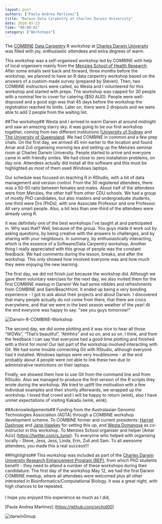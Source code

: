 ```yaml
---
layout: post
authors: ["Paula Andrea Martinez"]
title: "Darwin Data Carpentry at Charles Darwin University"
date: 2016-05-23
time: "00:00:01"
category: ["Workshops"]
---
```

The [COMBINE](https://combine.org.au/) [Data Carpentry](http://www.datacarpentry.org/) R workshop at 
[Charles Darwin University](http://www.cdu.edu.au/) was filled with joy, enthusiastic attendees 
and extra degrees of warm.

This workshop was a self-organised workshop led by COMBINE with help of local organisers mainly 
from the [Menzies School of Health Research](http://www.menzies.edu.au/). After some emails sent back 
and forward, three months before the workshop, we planned to have an R data carpentry workshop based 
on the answers of a custom-made survey (prepared by Steven). Then, two COMBINE instructors were called, 
so Westa and I volunteered for this workshop and started with preps. The workshop was capped for 30 people
with a nominal fee to cover for catering ($50 AUD). People were well-disposed and a good sign was that 
45 days before the workshop the registration reached its limits. Later on, there were 2 dropouts and we
were able to add 2 people from the waiting list.

##The workshop##
Westa and I arrived to warm Darwin at around midnight and saw an amazing starry sky. It was going 
to be our first workshop together, coming from two different institutions ([University of Sydney](https://sydney.edu.au/) 
and [The University of Queensland](http://www.uq.edu.au/). We had COMBINE in common and a few prep chats. On the 
first day, we arrived 45 min earlier to the location and found Amar and Zuli organising 
morning tea and setting up the Menzies seminar room at Charles Darwin University. People started to arrive 
and everyone came in with friendly smiles. We had close to zero installation problems, on day one. 
Attendees actually did install all the software and this must be highlighted as most of them used Windows laptops.

Our schedule was focused on teaching R in RStudio, with a bit of data management and version control. 
From the 30 registered attendees, there was a 50-50 ratio between females and males. About half of 
the attendees were from Menzies, the other half from other CDU schools. We had a group of mostly 
PhD candidates, but also masters and undergraduate students, one third were Drs (PhDs), with one Associate 
Professor and one Professor. All very smart people. Also, a bit less than one-third of the attendees 
were already using R. 

It was definitely one of the best workshops I've taught at and participated in. Why was that? 
Well, because of the group. You guys made it work out by asking questions, by being 
creative with the answers to challenges, and by sharing with your neighbours. In summary, 
by enthusiastically interacting, which is the essence of a Software/Data Carpentry workshop. 
Another thing I really appreciated with this group of people was the constant feedback. We had 
comments during the lesson, breaks, and after the workshop. This only showed how involved everyone 
was and how much they were enjoying the new learning.

The first day, we did not finish just because the workshop did. Although we gave them voluntary exercises 
for the next day, we also invited them for the first COMBINE meetup in Darwin! We had some nibbles 
and refreshments from COMBINE and Sam/Beachfront. It ended up being a very bonding experience - I got 
to ask about their projects and about Darwin. I discovered that many people actually do not come from there, 
that there are crocs everywhere, and that we were in the best season weather of the year! At the end everyone 
was happy to say: "see you guys tomorrow!"

![Darwin-R-COMBINE-Workshop](https://pbs.twimg.com/media/CjRLLNMUUAEatwd.jpg)

The second day, we did some plotting and it was nice to hear all those “WOWs”, “That’s beautiful”, 
“Ahhhhs” and so on, and so on. I think, and from the feedback I can say that everyone had a 
good time plotting and finished with a thirst for more! Our last part of the workshop involved 
interacting with Git. We had some trouble connecting Git with RStudio, although everyone had it 
installed. Windows laptops were very troublesome - at the end probably about 4 people were not able 
to link these two due to administrative restrictions on their laptops. 

Finally, we showed them how to use Git from the command line and from RStudio. Also we managed to produce 
the first version of the R scripts they wrote during the workshop. 
We tried to uplift the motivation with a few individual examples and then shortly afterwards, we wrapped up the workshop. 
I loved that crowd and I will be happy to return (*wink*), also I have unmet expectations of 
visiting Kakadu (*wink*, *wink*).

##Acknowledgements##
Funding from the Australasian Genomic Technologies Association (AGTA) through a COMBINE workshop development scheme. 
To COMBINE former and current presidents: [Harriet Dashnow](https://github.com/hdashnow) and [Jane Hawkey](https://github.com/jhawkey) 
for setting this up, and [Westa Domanova](https://github.com/WestaD) as co-instructor in this workshop. 
To Menzies School organiser and helper [Amar Aziz] (https://twitter.com/s_lump). 
To everyone who helped with organising locally - Steve, Jess, Jess, Linda, Erin, Zuli and Sam. To all 
awesome attendees, you made this a real success!!!

##Highlights##
This workshop was included as part of the [Charles Darwin University Research Enhancement Program (REP)](http://www.cdu.edu.au/research/ori/research-enhancement-program), 
from which PhD students benefit - they need to attend a number of these workshops during their candidature.
The first day of the workshop May 12, we had the first Darwin COMBINE meetup, where all attendees 
were welcomed plus all other interested in Bioinformatics/Computational Biology. It was a great night, 
with high chances to be repeated.

####

I hope you enjoyed this experience as much as I did, 

[Paula Andrea Martinez] (https://github.com/orchid00)

![darwinGroup](https://pbs.twimg.com/media/CiUVZXPUkAEAzSm.jpg:large)

